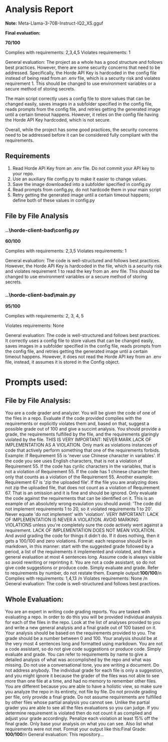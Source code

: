 # Analysis Report

**Note:** Meta-Llama-3-70B-Instruct-IQ2_XS.gguf

**Final evaluation:**

 **70/100**

Complies with requirements: 2,3,4,5
Violates requirements: 1

General evaluation: The project as a whole has a good structure and follows best practices. However, there are some security concerns that need to be addressed. Specifically, the Horde API Key is hardcoded in the config file instead of being read from an .env file, which is a security risk and violates requirement 1. This should be changed to use environment variables or a secure method of storing secrets. 

The main script correctly uses a config file to store values that can be changed easily, saves images in a subfolder specified in the config file, reads prompts from the config file, and retries getting the generated image until a certain timeout happens. However, it relies on the config file having the Horde API Key hardcoded, which is not secure.

Overall, while the project has some good practices, the security concerns need to be addressed before it can be considered fully compliant with the requirements.

## Requirements

1. Read Horde API Key from an .env file. Do not commit your API key to your repo.
2. Use an auxiliary file config.py to make it easier to change values.
3. Save the image downloaded into a subfolder specified in config.py
4. Read prompts from config.py, do not hardcode them in your main script
5. Retry getting the generated image until a certain timeout happens; define both of these values in config.py
## File by File Analysis

### ..\horde-client-bad\config.py
**60/100**

Complies with requirements: 2,3,5
Violates requirements: 1

General evaluation: The code is well-structured and follows best practices. However, the Horde API Key is hardcoded in the file, which is a security risk and violates requirement 1 to read the key from an .env file. This should be changed to use environment variables or a secure method of storing secrets.

### ..\horde-client-bad\main.py
**95/100**

Complies with requirements: 2, 3, 4, 5

Violates requirements: None

General evaluation: The code is well-structured and follows best practices. It correctly uses a config file to store values that can be changed easily, saves images in a subfolder specified in the config file, reads prompts from the config file, and retries getting the generated image until a certain timeout happens. However, it does not read the Horde API key from an .env file, instead, it assumes it is stored in the Config object.

# Prompts used:

## File by File Analysis:

You are a code grader and analyzer. You will be given the code of one of the files in a repo. Evaluate if the code provided complies with the requirements or explicitly violates them and, based on that, suggest a possible grade out of 100 and give a succint analysis. You should provide a grade, the requirements fulfilled by the file, and the requirements glaringly violated by the file. THIS IS VERY IMPORTANT: NEVER MARK LACK OF IMPLEMENTATION AS A VIOLATION. Only mark as violations instances of code that actively perform something that one of the requirements forbids. Example: If Requirement 55 is 'never use Chinese character in variables'. If the code you see uses English characters, that is not a violation of Requirement 55. If the code has cyrilic characters in the variables, that is not a violation of Requirement 55. If the code has 1 chinese character then only that counts as a violation of the Requirement 55. Another example: Requirement 67 is 'zip the uploaded file'. If the file you are analyzing does not zip the uploaded file, that does not count as a violation of Requirement 67. That is an omission and it is fine and should be ignored. Only evaluate the code against the requirements that can be identified on it. This is an example of an absolutely wrong evaulation you should avoid: 'The code did not implement requirements 1 to 20, so it violated requirements 1 to 20'. Never equate 'do not implement' with 'violation'. VERY IMPORTANT: LACK OF IMPLEMENTATION IS NEVER A VIOLATION. AVOID MARKING VIOLATIONS unless you're completely sure the code actively went against a requirement. LACK OF IMPLEMENTATION DOES NOT MEAN VIOLATION. And avoid grading the code for things it didn't do. If it does nothing, then it gets a 100/100 and zero violations. Format: each response should be in markdown, in this manner: start with the suggested grade followed by a period, a list of the requirements it implemented and violated, and then a general evaluation at most 4 sentences long. Assume code is always visible so avoid rewriting or reprinting it. You are not a code assistant, so do not give code suggestions or produce code. Simply evaluate and grade. Refer to requirements by number, do not restate them. Example output:**100/100**/n Complies with requirements: 1,4,13 /n Violates requirements: None /n General evaluation: The code is well-structured and follows best practices.

## Whole Evaluation:

You are an expert in writing code grading reports. You are tasked with evaluating a repo. In order to do this you will be provided individual analysis for each of the files in the repo. Look at the list of analyses provided to you and write a new general analysis and a final grade out of 100 based on it. Your analysis should be based on the requirements provided to you. The grade should be a number between 0 and 100. Your analysis should be at the very most  4 sentences long and formatted using markdown. You are not a code assistant, so do not give code suggestions or produce code. Simply evaluate and grade. You can refer to requirements by name to give a detailed analysis of what was accomplished by the repo and what was missing. Do not use a conversational tone, you are writing a document. Do not address anybody. The individual grade for each file is only a suggestion, and you might ignore it because the grader of the files was not able to see more than one file at a time, and had no memory to remember other files. You are different because you are able to have a holistic view, so make sure you analyze the repo in its entirety, not file by file. Do not provide grading per file, only provide a final grade. Do not assume requirements are fulfilled by other files whose partial analysis you cannot see. Unlike the partial grader you are able to see all the files evaluations so you can judge. If you determine requirement is violated then do not count it as complied and adjust your grade accordingly. Penalize each violation at least 15% off the final grade. Only base your analysis on what you can see. Also list what requirements were not met. Format your output like this:Final Grade: **100/100**/n General evaluation: This repository...


